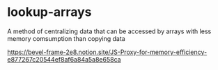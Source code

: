 # lookup-arrays
 A method of centralizing data that can be accessed by arrays with less memory comsumption than copying data
 
 https://bevel-frame-2e8.notion.site/JS-Proxy-for-memory-efficiency-e877267c20544ef8af6a84a5a8e658ca
